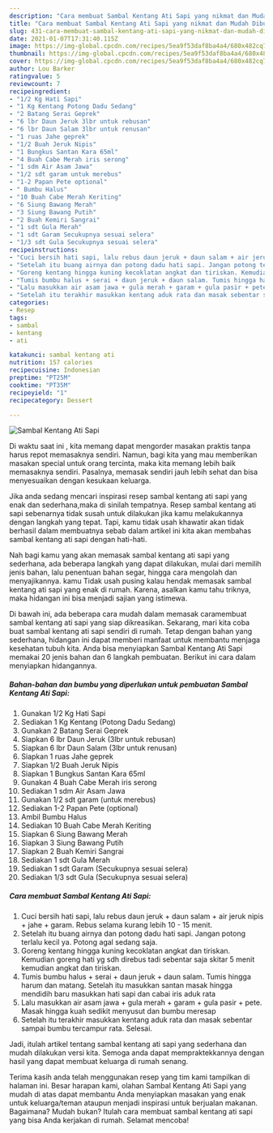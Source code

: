 ```yaml
---
description: "Cara membuat Sambal Kentang Ati Sapi yang nikmat dan Mudah Dibuat"
title: "Cara membuat Sambal Kentang Ati Sapi yang nikmat dan Mudah Dibuat"
slug: 431-cara-membuat-sambal-kentang-ati-sapi-yang-nikmat-dan-mudah-dibuat
date: 2021-01-07T17:31:40.115Z
image: https://img-global.cpcdn.com/recipes/5ea9f53daf8ba4a4/680x482cq70/sambal-kentang-ati-sapi-foto-resep-utama.jpg
thumbnail: https://img-global.cpcdn.com/recipes/5ea9f53daf8ba4a4/680x482cq70/sambal-kentang-ati-sapi-foto-resep-utama.jpg
cover: https://img-global.cpcdn.com/recipes/5ea9f53daf8ba4a4/680x482cq70/sambal-kentang-ati-sapi-foto-resep-utama.jpg
author: Lou Barker
ratingvalue: 5
reviewcount: 7
recipeingredient:
- "1/2 Kg Hati Sapi"
- "1 Kg Kentang Potong Dadu Sedang"
- "2 Batang Serai Geprek"
- "6 lbr Daun Jeruk 3lbr untuk rebusan"
- "6 lbr Daun Salam 3lbr untuk renusan"
- "1 ruas Jahe geprek"
- "1/2 Buah Jeruk Nipis"
- "1 Bungkus Santan Kara 65ml"
- "4 Buah Cabe Merah iris serong"
- "1 sdm Air Asam Jawa"
- "1/2 sdt garam untuk merebus"
- "1-2 Papan Pete optional"
- " Bumbu Halus"
- "10 Buah Cabe Merah Keriting"
- "6 Siung Bawang Merah"
- "3 Siung Bawang Putih"
- "2 Buah Kemiri Sangrai"
- "1 sdt Gula Merah"
- "1 sdt Garam Secukupnya sesuai selera"
- "1/3 sdt Gula Secukupnya sesuai selera"
recipeinstructions:
- "Cuci bersih hati sapi, lalu rebus daun jeruk + daun salam + air jeruk nipis + jahe + garam. Rebus selama kurang lebih 10 - 15 menit."
- "Setelah itu buang airnya dan potong dadu hati sapi. Jangan potong terlalu kecil ya. Potong agal sedang saja."
- "Goreng kentang hingga kuning kecoklatan angkat dan tiriskan. Kemudian goreng hati yg sdh direbus tadi sebentar saja skitar 5 menit kemudian angkat dan tiriskan."
- "Tumis bumbu halus + serai + daun jeruk + daun salam. Tumis hingga harum dan matang. Setelah itu masukkan santan masak hingga mendidih baru masukkan hati sapi dan cabai iris aduk rata"
- "Lalu masukkan air asam jawa + gula merah + garam + gula pasir + pete. Masak hingga kuah sedikit menyusut dan bumbu meresap"
- "Setelah itu terakhir masukkan kentang aduk rata dan masak sebentar sampai bumbu tercampur rata. Selesai."
categories:
- Resep
tags:
- sambal
- kentang
- ati

katakunci: sambal kentang ati 
nutrition: 157 calories
recipecuisine: Indonesian
preptime: "PT25M"
cooktime: "PT35M"
recipeyield: "1"
recipecategory: Dessert

---
```



![Sambal Kentang Ati Sapi](https://img-global.cpcdn.com/recipes/5ea9f53daf8ba4a4/680x482cq70/sambal-kentang-ati-sapi-foto-resep-utama.jpg)

Di waktu  saat ini , kita memang dapat mengorder masakan praktis tanpa harus repot memasaknya sendiri. Namun, bagi kita yang mau memberikan masakan special untuk orang tercinta, maka kita memang lebih baik memasaknya sendiri. Pasalnya, memasak sendiri jauh lebih sehat dan bisa menyesuaikan dengan kesukaan keluarga.

Jika anda sedang mencari inspirasi resep sambal kentang ati sapi yang enak dan sederhana,maka di sinilah tempatnya. Resep sambal kentang ati sapi  sebenarnya tidak susah untuk dilakukan jika kamu melakukannya dengan langkah yang tepat. Tapi, kamu tidak usah khawatir akan tidak berhasil dalam membuatnya 
sebab dalam artikel ini kita akan membahas sambal kentang ati sapi dengan hati-hati.  



Nah bagi kamu yang akan memasak sambal kentang ati sapi yang sederhana, ada beberapa langkah yang dapat dilakukan, mulai dari memilih jenis bahan, lalu penentuan bahan segar, hingga cara mengolah dan menyajikannya. kamu Tidak usah pusing kalau hendak memasak sambal kentang ati sapi yang enak di rumah. Karena, asalkan kamu  tahu triknya, maka hidangan ini bisa menjadi sajian yang istimewa.

Di bawah ini, ada beberapa cara mudah dalam memasak caramembuat sambal kentang ati sapi yang siap dikreasikan. Sekarang, mari kita coba buat sambal kentang ati sapi sendiri di rumah. Tetap dengan bahan yang sederhana, hidangan ini dapat memberi manfaat untuk membantu menjaga kesehatan tubuh kita. Anda bisa menyiapkan Sambal Kentang Ati Sapi memakai 20 jenis bahan dan 6 langkah pembuatan. Berikut ini cara dalam menyiapkan hidangannya.

<!--inarticleads1-->

##### Bahan-bahan dan bumbu yang diperlukan untuk pembuatan Sambal Kentang Ati Sapi:

1. Gunakan 1/2 Kg Hati Sapi
1. Sediakan 1 Kg Kentang (Potong Dadu Sedang)
1. Gunakan 2 Batang Serai Geprek
1. Siapkan 6 lbr Daun Jeruk (3lbr untuk rebusan)
1. Siapkan 6 lbr Daun Salam (3lbr untuk renusan)
1. Siapkan 1 ruas Jahe geprek
1. Siapkan 1/2 Buah Jeruk Nipis
1. Siapkan 1 Bungkus Santan Kara 65ml
1. Gunakan 4 Buah Cabe Merah iris serong
1. Sediakan 1 sdm Air Asam Jawa
1. Gunakan 1/2 sdt garam (untuk merebus)
1. Sediakan 1-2 Papan Pete (optional)
1. Ambil  Bumbu Halus
1. Sediakan 10 Buah Cabe Merah Keriting
1. Siapkan 6 Siung Bawang Merah
1. Siapkan 3 Siung Bawang Putih
1. Siapkan 2 Buah Kemiri Sangrai
1. Sediakan 1 sdt Gula Merah
1. Sediakan 1 sdt Garam (Secukupnya sesuai selera)
1. Sediakan 1/3 sdt Gula (Secukupnya sesuai selera)




<!--inarticleads2-->

##### Cara membuat Sambal Kentang Ati Sapi:

1. Cuci bersih hati sapi, lalu rebus daun jeruk + daun salam + air jeruk nipis + jahe + garam. Rebus selama kurang lebih 10 - 15 menit.
1. Setelah itu buang airnya dan potong dadu hati sapi. Jangan potong terlalu kecil ya. Potong agal sedang saja.
1. Goreng kentang hingga kuning kecoklatan angkat dan tiriskan. Kemudian goreng hati yg sdh direbus tadi sebentar saja skitar 5 menit kemudian angkat dan tiriskan.
1. Tumis bumbu halus + serai + daun jeruk + daun salam. Tumis hingga harum dan matang. Setelah itu masukkan santan masak hingga mendidih baru masukkan hati sapi dan cabai iris aduk rata
1. Lalu masukkan air asam jawa + gula merah + garam + gula pasir + pete. Masak hingga kuah sedikit menyusut dan bumbu meresap
1. Setelah itu terakhir masukkan kentang aduk rata dan masak sebentar sampai bumbu tercampur rata. Selesai.




Jadi, itulah artikel tentang  sambal kentang ati sapi  yang sederhana dan mudah dilakukan versi kita. Semoga anda dapat mempraktekkannya dengan hasil yang dapat membuat keluarga di rumah senang. 

Terima kasih anda telah menggunakan resep yang tim kami tampilkan di halaman ini. Besar harapan kami, olahan  Sambal Kentang Ati Sapi yang mudah di atas dapat membantu Anda menyiapkan masakan yang enak untuk keluarga/teman ataupun menjadi inspirasi untuk berjualan makanan. Bagaimana? Mudah bukan? Itulah cara membuat sambal kentang ati sapi yang bisa Anda kerjakan di rumah. Selamat mencoba!

